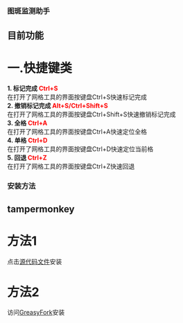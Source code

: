 ### 图斑监测助手  
## 目前功能  
# 一.快捷键类  
**1. 标记完成<font color='red'> Ctrl+S </font>**  
  在打开了网格工具的界面按键盘Ctrl+S快速标记完成  
**2. 撤销标记完成<font color='red'> Alt+S/Ctrl+Shift+S </font>**  
  在打开了网格工具的界面按键盘Ctrl+Shift+S快速撤销标记完成  
**3. 全格<font color='red'> Ctrl+A </font>**  
  在打开了网格工具的界面按键盘Ctrl+A快速定位全格  
**4. 单格<font color='red'> Ctrl+D </font>**  
  在打开了网格工具的界面按键盘Ctrl+D快速定位当前格  
**5. 回退<font color='red'> Ctrl+Z </font>**  
  在打开了网格工具的界面按键盘Ctrl+Z快速回退

### 安装方法  
## tampermonkey
# 方法1  
点击<a href="https://github.com/gongdear/forest-resource-monitoring-helper/raw/main/figure-monitoring/tampermonkey-userscript/script.user.js" title="源代码文件">源代码文件</a>安装
# 方法2  
访问<a href="https://greasyfork.org/en/scripts/458995-%E5%9B%BE%E6%96%91%E7%9B%91%E6%B5%8B%E5%8A%A9%E6%89%8B" title="GreasyFork">GreasyFork</a>安装